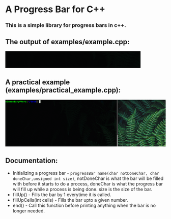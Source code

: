 # A Progress Bar for C++

### This is a simple library for progress bars in c++.

## The output of examples/example.cpp:
![](gifs/progress_bar.gif)

## A practical example (examples/practical_example.cpp):
![](gifs/practical-example.gif)

## Documentation:

- Initializing a progress bar - `progressBar name(char notDoneChar, char doneChar,unsigned int size)`, notDoneChar is what the bar will be filled with before it starts to do a process, doneChar is what the progress bar will fill up while a process is being done. size is the size of the     bar.
- fillUp() - Fills the bar by 1 everytime it is called.
- fillUpCells(int cells) - Fills the bar upto a given number.
- end() - Call this function before printing anything when the bar is no longer needed.
